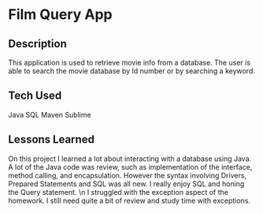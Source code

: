 # Film Query App


## Description
This application is used to retrieve movie info from a database.
The user is able to search the movie database by Id number or by searching a keyword.


## Tech Used
Java 
SQL
Maven
Sublime


## Lessons Learned
On this project I learned a lot about interacting with a database using Java.
A lot of the Java code was review, such as implementation of the interface, method calling, and encapsulation. 
However the syntax involving Drivers, Prepared Statements and SQL was all new.
I really enjoy SQL and honing the Query statement. \n
I struggled with the exception aspect of the homework. 
I still need quite a bit of review and study time 
with exceptions. 


